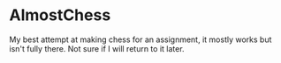# AlmostChess
My best attempt at making chess for an assignment, it mostly works but isn't fully there. Not sure if I will return to it later.
